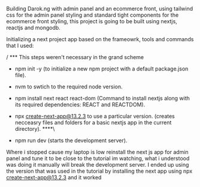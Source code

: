 Building Darok.ng with admin panel and an ecommerce front, using tailwind css for the admin panel styling and standard tight components for the ecommerce front styling, this project is going to be built using nextjs, reactjs and mongodb.

Initializing a next project app based on the frameowrk, tools and commands that I used:

/ \*\*\* This steps weren't necessary in the grand
scheme

- npm init -y (to initialize a new npm project with a default package.json file).
- nvm to swtich to the required node version.
- npm install next react react-dom (Command to install nextjs along with its required dependencies: REACT and REACTDOM).
- npx create-next-app@13.2.3 to use a particular version. (creates necceasry files and folders for a basic nextjs app in the current directory).
  \*\*\*\*\

- npm run dev (starts the development server).

Where i stopped cause my laptop is low
reinstall the next js app for admin panel and tune it to be close to the tutorial im watching, what i understood was doing it manually will break the development server.
I ended up using the version that was used in the tutorial by installing the next app using npx create-next-app@13.2.3 and it worked
